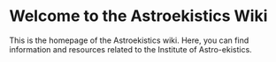 # Welcome to the Astroekistics Wiki

This is the homepage of the Astroekistics wiki. Here, you can find information and resources related to the Institute of Astro-ekistics.
